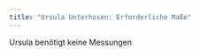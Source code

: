 ```yaml
---
title: "Ursula Unterhosen: Erforderliche Maße"
---
```


<Note>
Ursula benötigt keine Messungen
</Note>
